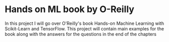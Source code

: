 # Hands on ML book by O-Reilly
In this project I will go over O'Reilly's book Hands-on Machine Learning with Scikit-Learn and TensorFlow. This project will contain main examples for the book along with the answers for the questions in the end of the chapters 

